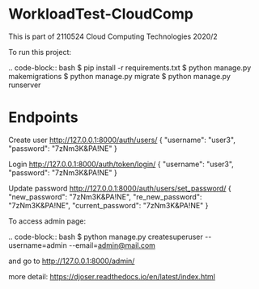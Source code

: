 # WorkloadTest-CloudComp
This is part of 2110524 Cloud Computing Technologies 2020/2

To run this project:

.. code-block:: bash
	$ pip install -r  requirements.txt
	$ python manage.py makemigrations
	$ python manage.py migrate
	$ python manage.py runserver

Endpoints
============================

Create user
http://127.0.0.1:8000/auth/users/
{
    "username": "user3",
    "password": "7zNm3K&PA!NE"
}

Login
http://127.0.0.1:8000/auth/token/login/
{
    "username": "user3",
    "password": "7zNm3K&PA!NE"
}

Update password
http://127.0.0.1:8000/auth/users/set_password/
{
    "new_password": "7zNm3K&PA!NE",
    "re_new_password": "7zNm3K&PA!NE",
    "current_password": "7zNm3K&PA!NE"
}

To access admin page:

.. code-block:: bash
	$ python manage.py createsuperuser --username=admin --email=admin@mail.com

and go to http://127.0.0.1:8000/admin/

more detail: https://djoser.readthedocs.io/en/latest/index.html